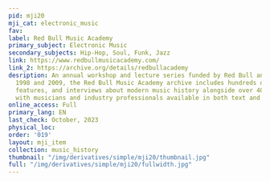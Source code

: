```yaml
---
pid: mji20
mji_cat: electronic_music
fav: 
label: Red Bull Music Academy
primary_subject: Electronic Music
secondary_subjects: Hip-Hop, Soul, Funk, Jazz
link: https://www.redbullmusicacademy.com/
link_2: https://archive.org/details/redbullacademy
desription: An annual workshop and lecture series funded by Red Bull and active between
  1998 and 2009, the Red Bull Music Academy archive includes hundreds of articles,
  features, and interviews about modern music history alongside over 400 lectures
  with musicians and industry professionals available in both text and video.
online_access: Full
primary_lang: EN
last_check: October, 2023
physical_loc: 
order: '019'
layout: mji_item
collection: music_history
thumbnail: "/img/derivatives/simple/mji20/thumbnail.jpg"
full: "/img/derivatives/simple/mji20/fullwidth.jpg"
---
```

